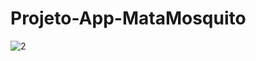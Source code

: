 # Projeto-App-MataMosquito

![2](https://user-images.githubusercontent.com/86329011/210680101-5fe382d6-9ce5-40ec-9da2-35a5cb574ab8.PNG)

